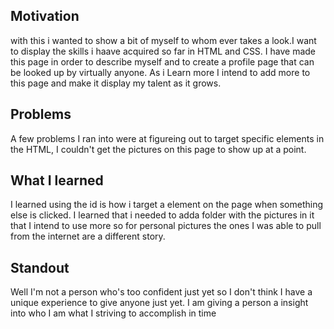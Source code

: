 ## Motivation
with this i wanted to show a bit of myself to whom ever takes a look.I want to display the skills i haave acquired so far in HTML and CSS. I have made this page in order to describe myself and to create a profile page that can be looked up by virtually anyone. As i Learn more I intend to add more to this page and make it display my talent as it grows.

## Problems
A few problems I ran into were at figureing out to target specific elements in the HTML, I couldn't get the pictures on this page to show up at a point.

## What I learned
I learned using the id is how i target a element on the page when something else is clicked. I learned that i needed to adda folder with the pictures in it that I intend to use more so for personal pictures the ones I was able to pull from the internet are a different story.

## Standout 
Well I'm not a person who's too confident just yet so I don't think I have a unique experience to give anyone just yet. I am giving  a person a insight into who I am what I striving to accomplish in time 